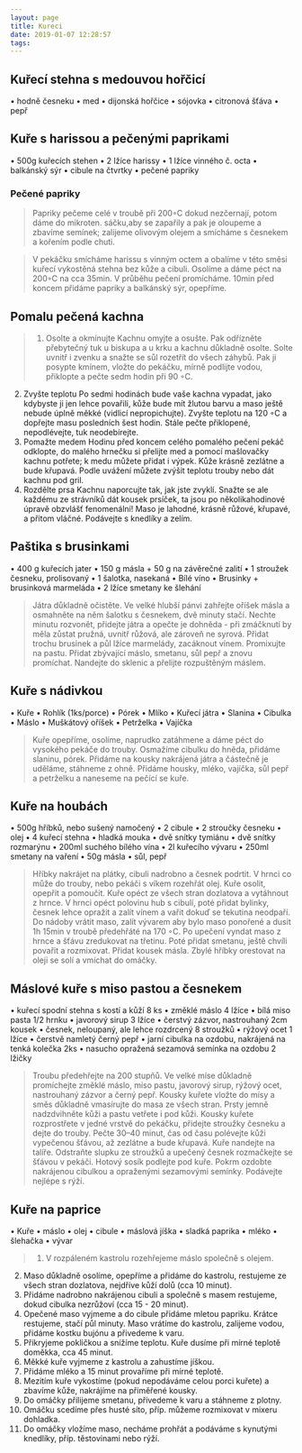 ```yaml
---
layout: page
title: Kureci
date: 2019-01-07 12:28:57
tags:
---
```

## Kuřecí stehna s medouvou hořčicí
• hodně česneku
• med
• dijonská hořčice
• sójovka
• citronová šťáva
• pepř

## Kuře s harissou a pečenými paprikami
• 500g kuřecích stehen
• 2 lžíce harissy
• 1 lžíce vinného č. octa
• balkánský sýr
• cibule na čtvrtky
• pečené papriky
### Pečené papriky
>Papriky pečeme celé v troubě při 200◦C dokud nezčernají,
potom dáme do mikroten. sáčku,aby se zapařily a pak je
oloupeme a zbavíme semínek; zalijeme olivovým olejem a
smícháme s česnekem a kořením podle chuti.

>V pekáčku smícháme harissu s vinným octem a obalíme v
této směsi kuřecí vykostěná stehna bez kůže a cibuli. Osolíme a dáme péct na 200◦C na cca 35min. V průběhu pečení
promícháme. 10min před koncem přidáme papriky a balkánský sýr, opepříme.

## Pomalu pečená kachna
>1. Osolte a okmínujte
Kachnu omyjte a osušte. Pak odřízněte přebytečný tuk u biskupa a u krku a kachnu důkladně osolte. Solte uvnitř i zvenku
a snažte se sůl rozetřít do všech záhybů. Pak ji posypte kmínem, vložte do pekáčku, mírně podlijte vodou, přiklopte a
pečte sedm hodin při 90 ◦C.
2. Zvyšte teplotu
Po sedmi hodinách bude vaše kachna vypadat, jako kdybyste ji jen lehce povařili, kůže bude mít žlutou barvu a maso
ještě nebude úplně měkké (vidlicí nepropichujte). Zvyšte teplotu na 120 ◦C a dopřejte masu posledních šest hodin. Stále
pečte přiklopené, nepodlévejte, tuk neodebírejte.
3. Pomažte medem
Hodinu před koncem celého pomalého pečení pekáč odklopte, do malého hrnečku si přelijte med a pomocí mašlovačky
kachnu potřete; k medu můžete přidat i výpek. Kůže krásně zezlátne a bude křupavá. Podle uvážení můžete zvýšit teplotu
trouby nebo dát kachnu pod gril.
4. Rozdělte prsa
Kachnu naporcujte tak, jak jste zvyklí. Snažte se ale každému ze strávníků dát kousek prsíček, ta jsou po několikahodinové
úpravě obzvlášť fenomenální! Maso je lahodné, krásně růžové, křupavé, a přitom vláčné. Podávejte s knedlíky a zelím.

## Paštika s brusinkami
• 400 g kuřecích jater
• 150 g másla + 50 g na závěrečné zalití
• 1 stroužek česneku, prolisovaný
• 1 šalotka, nasekaná
• Bílé víno
• Brusinky + brusinková marmeláda
• 2 lžíce smetany ke šlehání
>Játra důkladně očistěte. Ve velké hlubší pánvi zahřejte oříšek
másla a osmahněte na něm šalotku s česnekem, dvě minuty
stačí. Nechte minutu rozvonět, přidejte játra a opečte je dohněda - při zmáčknutí by měla zůstat pružná, uvnitř růžová,
ale zároveň ne syrová. Přidat trochu brusinek a půl lžíce marmelády, zacáknout vínem.
Promixujte na pastu. Přidat zbývající máslo, smetanu, sůl
pepř a znovu promíchat.
Nandejte do sklenic a přelijte rozpuštěným máslem.

## Kuře s nádivkou
• Kuře
• Rohlík (1ks/porce)
• Pórek
• Mlíko
• Kuřecí játra
• Slanina
• Cibulka
• Máslo
• Muškátový oříšek
• Petrželka
• Vajíčka
>Kuře opepříme, osolíme, naprudko zatáhmene a dáme péct
do vysokého pekáče do trouby.
Osmažíme cibulku do hněda, přidáme slaninu, pórek. Přidáme na kousky nakrájená játra a částečně je uděláme, stáhneme z ohně.
Přidáme housky, mléko, vajíčka, sůl pepř a petrželku a naneseme na pečící se kuře.

## Kuře na houbách
• 500g hříbků, nebo sušený namočený
• 2 cibule
• 2 stroučky česneku
• olej
• 4 kuřecí stehna
• hladká mouka
• dvě snítky tymiánu
• dvě snítky rozmarýnu
• 200ml suchého bílého vína
• 2l kuřecího vývaru
• 250ml smetany na vaření
• 50g másla
• sůl, pepř
>Hříbky nakrájet na plátky, cibuli nadrobno a česnek podrtit.
V hrnci co může do trouby, nebo pekáči s víkem rozehřát
olej. Kuře osolit, opepřit a pomoučit. Kuře opéct ze všech
stran dozlatova a vytáhnout z hrnce.
V hrnci opéct polovinu hub s cibulí, poté přidat bylinky,
česnek lehce opražit a zalít vínem a vařit dokuď se tekutina
neodpaří.
Do nádoby vrátit maso, zalít vývarem aby bylo maso ponořené a dusit 1h 15min v troubě předehřáté na 170 ◦C.
Po upečení vyndat maso z hrnce a šťávu zredukovat na třetinu. Poté přidat smetanu, ještě chvíli povařit a rozmixovat.
Přidat kousek másla.
Zbylé hříbky orestovat na oleji se solí a vmíchat do omáčky.

## Máslové kuře s miso pastou a česnekem
• kuřecí spodní stehna s kostí a kůží 8 ks
• změklé máslo 4 lžíce
• bílá miso pasta 1/2 hrnku
• javorový sirup 3 lžíce
• čerstvý zázvor, nastrouhaný 2cm kousek
• česnek, neloupaný, ale lehce rozdrcený 8 stroužků
• rýžový ocet 1 lžíce
• čerstvě namletý černý pepř
• jarní cibulka na ozdobu, nakrájená na tenká kolečka 2ks
• nasucho opražená sezamová semínka na ozdobu 2 lžičky
>Troubu předehřejte na 200 stupňů. Ve velké míse důkladně
promíchejte změklé máslo, miso pastu, javorový sirup, rýžový
ocet, nastrouhaný zázvor a černý pepř.
Kousky kuřete vložte do mísy a směs důkladně vmasírujte do
masa ze všech stran. Prsty jemně nadzdvihněte kůži a pastu
vetřete i pod kůži.
Kousky kuřete rozprostřete v jedné vrstvě do pekáčku, přidejte stroužky česneku a dejte do trouby. Pečte 30–40 minut,
čas od času polévejte kůži vypečenou šťávou, až zezlátne a
bude křupavá.
Kuře nandejte na talíře. Odstraňte slupku ze stroužků a upečený česnek rozmačkejte se šťávou v pekáči. Hotový sosík
podlejte pod kuře. Pokrm ozdobte nakrájenou cibulkou a
opraženými sezamovými semínky. Podávejte nejlépe s rýží.

## Kuře na paprice
• Kuře
• máslo
• olej
• cibule
• máslová jíška
• sladká paprika
• mléko
• šlehačka
• vývar
>1. V rozpáleném kastrolu rozehřejeme máslo společně s olejem.
2. Maso důkladně osolíme, opepříme a přidáme do kastrolu,
restujeme ze všech stran dozlatova, nejdříve kůží dolů (cca
10 minut).
3. Přidáme nadrobno nakrájenou cibuli a společně s masem
restujeme, dokud cibulka nezrůžoví (cca 15 - 20 minut).
4. Opečené maso vyjmeme a do cibule přidáme mletou papriku. Krátce restujeme, stačí půl minuty. Maso vrátíme do
kastrolu, zalijeme vodou, přidáme kostku bujónu a přivedeme
k varu.
5. Přikryjeme pokličkou a snížíme teplotu. Kuře dusíme při
mírné teplotě doměkka, cca 45 minut.
6. Měkké kuře vyjmeme z kastrolu a zahustíme jíškou.
7. Přidáme mléko a 15 minut provaříme při mírné teplotě.
8. Mezitím kuře vykostíme (pokud nepodáváme celou porci
kuřete) a zbavíme kůže, nakrájíme na přiměřené kousky.
9. Do omáčky přilijeme smetanu, přivedeme k varu a stáhneme z plotny.
10. Omáčku scedíme přes husté síto, příp. můžeme rozmixovat v mixeru dohladka.
11. Do omáčky vložíme maso, necháme prohřát a podáváme
s kynutými knedlíky, příp. těstovinami nebo rýží.